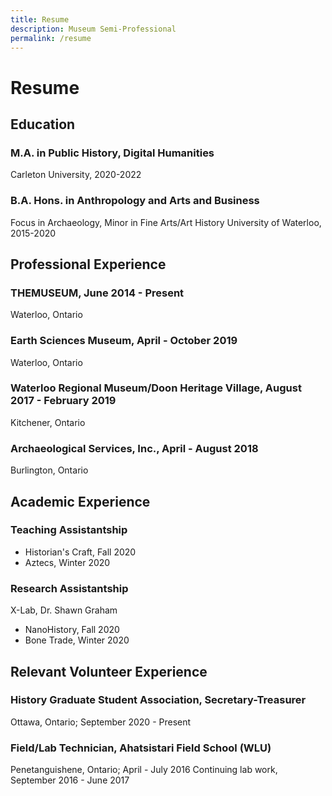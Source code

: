 ```yaml
---
title: Resume
description: Museum Semi-Professional
permalink: /resume
---
```


# Resume


## Education
### M.A. in Public History, Digital Humanities
Carleton University, 2020-2022

### B.A. Hons. in Anthropology and Arts and Business
Focus in Archaeology, Minor in Fine Arts/Art History
University of Waterloo, 2015-2020


## Professional Experience
### THEMUSEUM, June 2014 - Present
Waterloo, Ontario

### Earth Sciences Museum, April - October 2019
Waterloo, Ontario

### Waterloo Regional Museum/Doon Heritage Village, August 2017 - February 2019
Kitchener, Ontario

### Archaeological Services, Inc., April - August 2018
Burlington, Ontario

## Academic Experience
### Teaching Assistantship
* Historian's Craft, Fall 2020
* Aztecs, Winter 2020

### Research Assistantship
X-Lab, Dr. Shawn Graham
* NanoHistory, Fall 2020
* Bone Trade, Winter 2020

## Relevant Volunteer Experience
### History Graduate Student Association, Secretary-Treasurer
Ottawa, Ontario; September 2020 - Present

### Field/Lab Technician, Ahatsistari Field School (WLU)
Penetanguishene, Ontario; April - July 2016
Continuing lab work, September 2016 - June 2017
